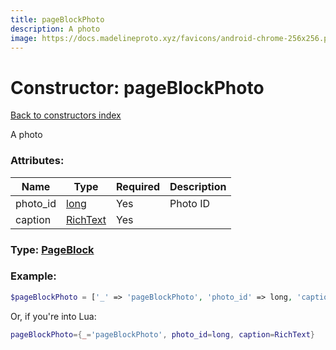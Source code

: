 ```yaml
---
title: pageBlockPhoto
description: A photo
image: https://docs.madelineproto.xyz/favicons/android-chrome-256x256.png
---
```

# Constructor: pageBlockPhoto  
[Back to constructors index](index.md)



A photo

### Attributes:

| Name     |    Type       | Required | Description |
|----------|---------------|----------|-------------|
|photo\_id|[long](../types/long.md) | Yes|Photo ID|
|caption|[RichText](../types/RichText.md) | Yes|



### Type: [PageBlock](../types/PageBlock.md)


### Example:

```php
$pageBlockPhoto = ['_' => 'pageBlockPhoto', 'photo_id' => long, 'caption' => RichText];
```  


Or, if you're into Lua:

```lua
pageBlockPhoto={_='pageBlockPhoto', photo_id=long, caption=RichText}

```


